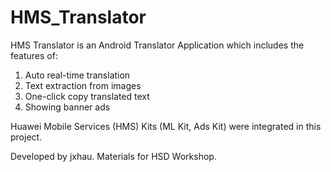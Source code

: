 # HMS_Translator

HMS Translator is an Android Translator Application which includes the features of:

1. Auto real-time translation
2. Text extraction from images
3. One-click copy translated text
4. Showing banner ads


Huawei Mobile Services (HMS) Kits (ML Kit, Ads Kit) were integrated in this project.

Developed by jxhau. 
Materials for HSD Workshop.
